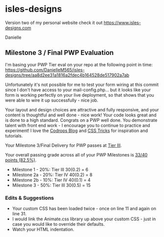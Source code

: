 # isles-designs
Version two of my personal website check it out https://www.isles-designs.com

Danielle
## Milestone 3 / Final PWP Evaluation
I'm basing your PWP Tier eval on your repo at the following point in time: https://github.com/DanielleM565/isles-designs/tree/aa8d2ee31a1816a2fdec4b164528de517902a7ab

Unfortunately it's not possible for me to test your form wiring at this commit since I don't have access to your mail-config.php... but it looks like your form is working perfectly on your live deployment, so that shows that you were able to wire it up successfully - nice job.

Your layout and design choices are attractive and fully responsive, and your content is thoughtful and well done - nice work!  Your code looks great and is done to a high standard. Congrats on a PWP well done. You demonstrate talent with front end work - I encourage you to continue to practice and experiment! I love the [Codrops Blog](https://tympanus.net/codrops/) and [CSS Tricks](https://css-tricks.com/) for inspiration and tutorials.

Your Milestone 3/Final Delivery for PWP passes at [Tier III](https://bootcamp-coders.cnm.edu/projects/personal/rubric/).

Your overall passing grade across all of your PWP Milestones is [33/40 points (82.5%)](https://bootcamp-coders.cnm.edu/projects/personal/rubric/#sample-score).

- Milestone 1 - 20%: Tier III 30(0.2) = 6
- Milestone 2a - 20%: Tier IV 40(0.2) = 8
- Milestone 2b - 10%: Tier IV 40(0.1) = 4
- Milestone 3 - 50%: Tier  III 30(0.5) = 15

### Edits &amp; Suggestions
- Your custom CSS has been loaded twice - once on line 11 and again on line 31.
- I would link the Animate.css library up above your custom CSS - just in case you would like to override their defaults.
- Watch your HTML indentation.
